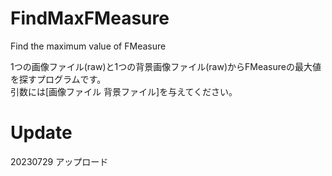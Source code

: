 # FindMaxFMeasure
Find the maximum value of FMeasure

1つの画像ファイル(raw)と1つの背景画像ファイル(raw)からFMeasureの最大値を探すプログラムです。  
引数には[画像ファイル 背景ファイル]を与えてください。  

# Update
20230729 アップロード
